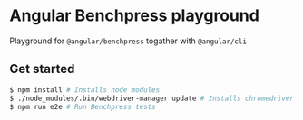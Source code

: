 # Angular Benchpress playground
Playground for `@angular/benchpress` togather with `@angular/cli` 

## Get started
```sh
$ npm install # Installs node modules
$ ./node_modules/.bin/webdriver-manager update # Installs chromedriver and selenium standalone
$ npm run e2e # Run Benchpress tests
```
